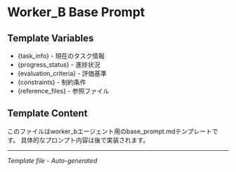 # Worker_B Base Prompt

## Template Variables
- {task_info} - 現在のタスク情報
- {progress_status} - 進捗状況
- {evaluation_criteria} - 評価基準
- {constraints} - 制約条件
- {reference_files} - 参照ファイル

## Template Content
このファイルはworker_bエージェント用のbase_prompt.mdテンプレートです。
具体的なプロンプト内容は後で実装されます。

---
*Template file - Auto-generated*
